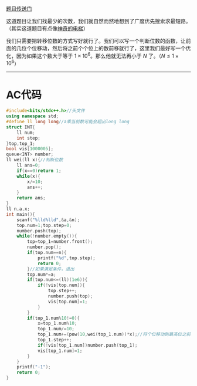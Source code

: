 [题目传送门](https://www.luogu.com.cn/problem/AT_abc235_d)

这道题目让我们找最少的次数，我们就自然而然地想到了广度优先搜索求最短路。（其实这道题目有点像[神奇的电梯](https://www.luogu.com.cn/problem/P1135)）

我们只需要把转移位数的方式写好就行了。我们可以写一个判断位数的函数，让前面的几位个位移动，然后将之前个个位上的数前移就行了，这里我们最好写一个优化，因为如果这个数大于等于 $1\times 10^6$。那么他就无法再小于 $N$ 了。（$N\le 1\times 10^6$）

---
# AC代码
```cpp
#include<bits/stdc++.h>//头文件 
using namespace std;
#define ll long long//a乘当前数可能会超出long long 
struct INT{
	ll num;
	int step;
}top,top_1;
bool vis[1000005];
queue<INT> number;
ll wei(ll x){//判断位数 
	ll ans=0;
	if(x==0)return 1;
	while(x){
		x/=10;
		ans++;
	}
	return ans;
}
ll n,a,x;
int main(){
	scanf("%lld%lld",&a,&n);
	top.num=1;top.step=0;
	number.push(top);
	while(!number.empty()){
		top=top_1=number.front();
		number.pop();
		if(top.num==n){
			printf("%d",top.step);
			return 0;
		}//如果满足条件，退出 
		top.num*=a;
		if(top.num<=(ll)(1e6)){
			if(!vis[top.num]){
				top.step++;
				number.push(top);
				vis[top.num]=1;
			}
		}
		if(top_1.num%10!=0){
			x=top_1.num%10;
			top_1.num/=10;
			top_1.num+=(pow(10,wei(top_1.num))*x);//将个位移动到最高位之前 
			top_1.step++;
			if(!vis[top_1.num])number.push(top_1);
			vis[top_1.num]=1;
		}
	}
	printf("-1");
	return 0;
}
```

